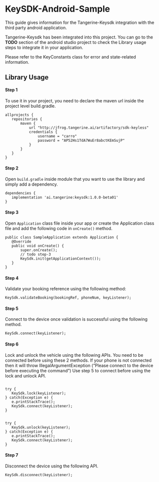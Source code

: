 # KeySDK-Android-Sample

This guide gives information for the Tangerine-Keysdk integration with the third party android application.

Tangerine-Keysdk has been integrated into this project. You can go to the **TODO** section of the android studio project to check the Library usage steps to integrate it in your application.

Please refer to the KeyConstants class for error and state-related information.

## Library Usage

#### Step 1

To use it in your project, you need to declare the maven url inside the project level build.gradle.

```
allprojects {
   repositories {      
       maven {
           url "http://jfrog.tangerine.ai/artifactory/sdk-keyless"
           credentials {
               username = "carro"
               password = "AP52Hs1TdA7WuEr8abctKEmSujP"
           }
       }
   }
}
```


#### Step 2

Open `build.gradle` inside module that you want to use the library and simply add a dependency.

```
dependencies {
   implementation 'ai.tangerine:keysdk:1.0.0-beta01'
}
```

#### Step 3

Open `Application` class file inside your app or create the Application class file and add the following code in `onCreate()` method.

```
public class SampleApplication extends Application {
   @Override
   public void onCreate() {
       super.onCreate();
       // todo step-3
       KeySdk.init(getApplicationContext());
   }
}
```
#### Step 4

Validate your booking reference using the following method:

```
KeySdk.validateBooking(bookingRef, phoneNum, keyListener);
```

#### Step 5

Connect to the device once validation is successful using the following method.

```
KeySdk.connect(keyListener);
```

#### Step 6

Lock and unlock the vehicle using the following APIs. You need to be connected before using these 2 methods. If your phone is not connected then it will throw IllegalArgumentException (“Please connect to the device before executing the command”)
Use step 5 to connect before using the lock and unlock API.
```

try {
   KeySdk.lock(keyListener);
} catch(Exception e) {
   e.printStackTrace();
   KeySdk.connect(keyListener);
}
```

```

try {
   KeySdk.unlock(keyListener);
} catch(Exception e) {
   e.printStackTrace();
   KeySdk.connect(keyListener);
}
```
#### Step 7

Disconnect the device using the following API.

```
KeySdk.disconnect(keyListener);
```